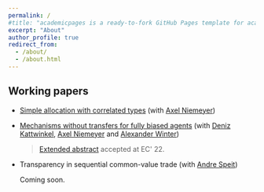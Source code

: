 ```yaml
---
permalink: /
#title: "academicpages is a ready-to-fork GitHub Pages template for academic personal websites"
excerpt: "About"
author_profile: true
redirect_from:
  - /about/
  - /about.html
---
```




<!-- [CV](http://academicpages.github.io/files/paper1.pdf) -->

<!-- <h2>Publications</h2>

---
**Project 1**
(with [me](http://jpreusser.github.io))
<details>
  <summary>Abstract</summary>

  We do this and that, and a bit of something else.
</details>
---

---
**Project 1**
(with [me](http://jpreusser.github.io))
<details>
<summary>Abstract</summary>

We do this and that, and a bit of something else.
</details>
--- -->

<h2>Working papers</h2>

- [Simple allocation with correlated types](http://jpreusser.github.io/files/simple_allocation_july_2022.pdf)
(with [Axel Niemeyer](https://www.bgse.uni-bonn.de/en/people/student-directory/2018/axel-niemeyer))

<!-- <details>
  <summary>Abstract</summary>
    A principal allocates a single indivisible object to one of $n$ agents who all want it.
    The agents have private information that is valuable to the principal.
    In particular, each agent may have information about the principal's payoff from allocating to the others.
    Without using monetary transfers, the principal designs a dominant-strategy IC mechanism.
    Our main results make a case for *jury mechanisms*.
    Such a mechanism splits the agents into a set of jurors and a set of candidates.
    The jury decides which of the candidates wins the object. Jury mechanisms are optimal within a restricted set of mechanisms, and approximately optimal in symmetric environments with many agents.
    In general, exactly-optimal DIC mechanisms may require the principal to commit to random allocations.
</details> -->

- [Mechanisms without transfers for fully biased agents](http://jpreusser.github.io/files/2205.10910.pdf)
(with [Deniz Kattwinkel](https://sites.google.com/view/kattwinkel), [Axel Niemeyer](https://www.bgse.uni-bonn.de/en/people/student-directory/2018/axel-niemeyer) and [Alexander Winter](https://www.bgse.uni-bonn.de/en/people/student-directory/2018/alexander-winter))

    > [Extended abstract](https://dl.acm.org/doi/10.1145/3490486.3538317) accepted at EC' 22.

<!-- <details>
  <summary>Abstract</summary>
    A principal must decide between two options. Which one she prefers depends on the private information of two agents. One agent always prefers the first option; the other always prefers the second. Transfers are infeasible. One application of this setting is the efficient division of a fixed budget between two competing departments. We first characterize all implementable mechanisms under arbitrary correlation. Second, we study when there exists a mechanism that yields the principal a higher payoff than she could receive by choosing the ex-ante optimal decision without consulting the agents. In the budget example, such a profitable mechanism exists if and only if the information of one department is also relevant for the expected returns of the other department. We generalize this insight to derive necessary and sufficient conditions for the existence of a profitable mechanism in the $n$-agent allocation problem with independent types.
</details> -->

- Transparency in sequential common-value trade
(with [Andre Speit](https://sites.google.com/view/andrespeit))

  Coming soon.
